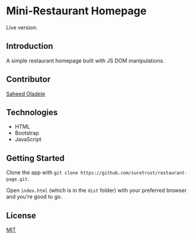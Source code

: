 # Mini-Restaurant Homepage
Live version: 

## Introduction
A simple restaurant homepage built with JS DOM manipulations.

## Contributor
[Saheed Oladele](https://www.github.com/suretrust/)

## Technologies
- HTML
- Bootstrap
- JavaScript

## Getting Started
Clone the app with ```git clone https://github.com/suretrust/restaurant-page.git```.

 Open ```index.html``` (which is in the ```dist``` folder) with your preferred browser and you're good to go.

## License
[MIT](https://github.com/suretrust/restaurant-homepage/blob/development/LICENSE)
